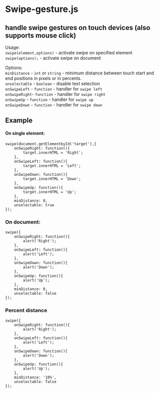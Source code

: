 # Swipe-gesture.js## handle swipe gestures on touch devices (also supports mouse click)Usage: <br>`swipe(element,options)`  - activate swipe on specified element <br>`swipe(options);` - activate swipe on document <br>Options:  <br>`minDistance` - `int` or `string` - minimum distance between touch start and end positions 	in pixels or in percents. <br>`unselectable` - `boolean` - disable text selection <br>`onSwipeLeft` - `function` - handler for `swipe left` <br>`onSwipeRight`- `function` - handler for `swipe right` <br>`onSwipeUp` - `function` - handler for `swipe up` <br>`onSwipeDown` - `function` - handler for `swipe down` <br>## Example#### On single element:```swipe(document.getElementbyId('target'),{	onSwipeRight: function(){		target.innerHTML = 'Right';	},	onSwipeLeft: function(){		target.innerHTML = 'Left';	},	onSwipeDown: function(){		target.innerHTML = 'Down';	},	onSwipeUp: function(){		target.innerHTML = 'Up';	},	minDistance: 0,	unselectable: true});```### On document:```swipe({	onSwipeRight: function(){		alert('Right');	},	onSwipeLeft: function(){		alert('Left');	},	onSwipeDown: function(){		alert('Down');	},	onSwipeUp: function(){		alert('Up');	},	minDistance: 0,	unselectable: false});```### Percent distance```swipe({	onSwipeRight: function(){		alert('Right');	},	onSwipeLeft: function(){		alert('Left');	},	onSwipeDown: function(){		alert('Down');	},	onSwipeUp: function(){		alert('Up');	},	minDistance: '10%',	unselectable: false});```